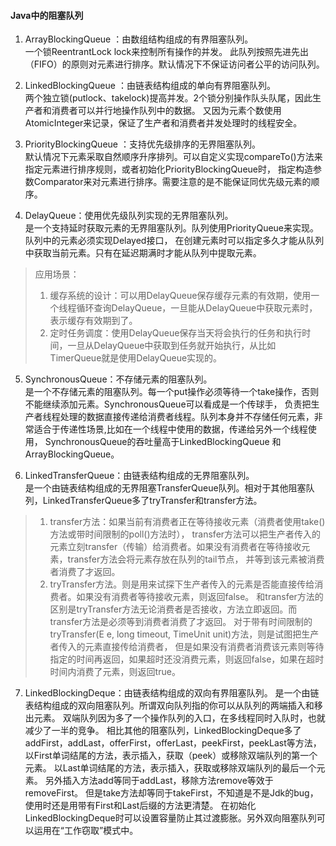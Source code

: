 #### Java中的阻塞队列
1. ArrayBlockingQueue ：由数组结构组成的有界阻塞队列。  
一个锁ReentrantLock lock来控制所有操作的并发。
此队列按照先进先出（FIFO）的原则对元素进行排序。默认情况下不保证访问者公平的访问队列。


2. LinkedBlockingQueue ：由链表结构组成的单向有界阻塞队列。  
两个独立锁(putlock、takelock)提高并发。2个锁分别操作队头队尾，因此生产者和消费者可以并行地操作队列中的数据。
又因为元素个数使用AtomicInteger来记录，保证了生产者和消费者并发处理时的线程安全。


3. PriorityBlockingQueue ：支持优先级排序的无界阻塞队列。   
默认情况下元素采取自然顺序升序排列。可以自定义实现compareTo()方法来指定元素进行排序规则，或者初始化PriorityBlockingQueue时，
指定构造参数Comparator来对元素进行排序。需要注意的是不能保证同优先级元素的顺序。


4. DelayQueue：使用优先级队列实现的无界阻塞队列。   
是一个支持延时获取元素的无界阻塞队列。队列使用PriorityQueue来实现。队列中的元素必须实现Delayed接口，
在创建元素时可以指定多久才能从队列中获取当前元素。只有在延迟期满时才能从队列中提取元素。  
> 应用场景：  
> 1. 缓存系统的设计：可以用DelayQueue保存缓存元素的有效期，使用一个线程循环查询DelayQueue，一旦能从DelayQueue中获取元素时，表示缓存有效期到了。
> 2. 定时任务调度：使用DelayQueue保存当天将会执行的任务和执行时间，一旦从DelayQueue中获取到任务就开始执行，从比如TimerQueue就是使用DelayQueue实现的。


5. SynchronousQueue：不存储元素的阻塞队列。   
是一个不存储元素的阻塞队列。每一个put操作必须等待一个take操作，否则不能继续添加元素。SynchronousQueue可以看成是一个传球手，
负责把生产者线程处理的数据直接传递给消费者线程。队列本身并不存储任何元素，非常适合于传递性场景,比如在一个线程中使用的数据，传递给另外一个线程使用，
SynchronousQueue的吞吐量高于LinkedBlockingQueue 和 ArrayBlockingQueue。


6. LinkedTransferQueue：由链表结构组成的无界阻塞队列。   
是一个由链表结构组成的无界阻塞TransferQueue队列。相对于其他阻塞队列，LinkedTransferQueue多了tryTransfer和transfer方法。 
> 1. transfer方法：如果当前有消费者正在等待接收元素（消费者使用take()方法或带时间限制的poll()方法时），
transfer方法可以把生产者传入的元素立刻transfer（传输）给消费者。如果没有消费者在等待接收元素，transfer方法会将元素存放在队列的tail节点，
并等到该元素被消费者消费了才返回。 
> 2. tryTransfer方法。则是用来试探下生产者传入的元素是否能直接传给消费者。如果没有消费者等待接收元素，则返回false。
和transfer方法的区别是tryTransfer方法无论消费者是否接收，方法立即返回。而transfer方法是必须等到消费者消费了才返回。
对于带有时间限制的tryTransfer(E e, long timeout, TimeUnit unit)方法，则是试图把生产者传入的元素直接传给消费者，
但是如果没有消费者消费该元素则等待指定的时间再返回，如果超时还没消费元素，则返回false，如果在超时时间内消费了元素，则返回true。


7. LinkedBlockingDeque：由链表结构组成的双向有界阻塞队列。
是一个由链表结构组成的双向阻塞队列。所谓双向队列指的你可以从队列的两端插入和移出元素。
双端队列因为多了一个操作队列的入口，在多线程同时入队时，也就减少了一半的竞争。
相比其他的阻塞队列，LinkedBlockingDeque多了addFirst，addLast，offerFirst，offerLast，peekFirst，peekLast等方法，
以First单词结尾的方法，表示插入，获取（peek）或移除双端队列的第一个元素。
以Last单词结尾的方法，表示插入，获取或移除双端队列的最后一个元素。
另外插入方法add等同于addLast，移除方法remove等效于removeFirst。
但是take方法却等同于takeFirst，不知道是不是Jdk的bug，使用时还是用带有First和Last后缀的方法更清楚。 
在初始化LinkedBlockingDeque时可以设置容量防止其过渡膨胀。另外双向阻塞队列可以运用在“工作窃取”模式中。

